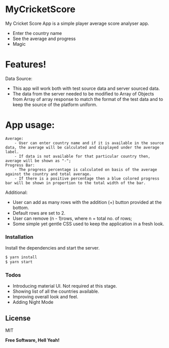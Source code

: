 # MyCricketScore

My Cricket Score App is a simple player average score analyser app.
  - Enter the country name
  - See the average and progress
  - Magic

# Features!

Data Source:
  - This app will work both with test source data and server sourced data.
  - The data from the server needed to be modified to Array of Objects from Array of array response to match the format of the test data and to keep the source of the platform uniform.

# App usage:
    Average:
        - User can enter country name and if it is available in the source data, the average will be calculated and displayed under the average label.
        - If data is not available for that particular country then, average will be shown as "-";
    Progress Bar:
        - The progress percentage is calculated on basis of the average against the country and total average.
        - If there is a positive percentage then a blue colored progress bar will be shown in propertion to the total width of the bar.


Additional:
  - User can add as many rows with the addition (+) button provided at the bottom.
  - Default rows are set to 2.
  - User can remove (n - 1)rows, where n = total no. of rows;
  - Some simple yet gentle CSS used to keep the application in a fresh look.

### Installation

Install the dependencies and start the server.

```sh
$ yarn install
$ yarn start
```

### Todos

 - Introducing material UI. Not required at this stage.
 - Showing list of all the countries available.
 - Improving overall look and feel.
 - Adding Night Mode

License
----

MIT

**Free Software, Hell Yeah!**
